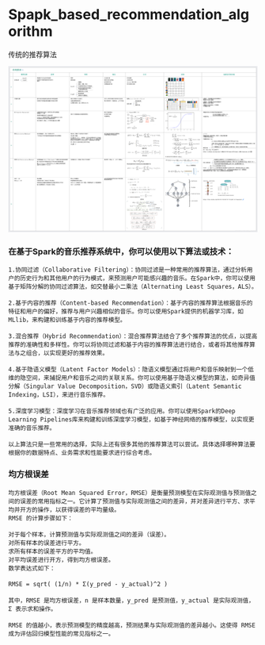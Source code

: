 # Spapk_based_recommendation_algorithm

传统的推荐算法

![img.png](img.png)

### 在基于Spark的音乐推荐系统中，你可以使用以下算法或技术：

    1.协同过滤（Collaborative Filtering）：协同过滤是一种常用的推荐算法，通过分析用户的历史行为和其他用户的行为模式，来预测用户可能感兴趣的音乐。在Spark中，你可以使用基于矩阵分解的协同过滤算法，如交替最小二乘法（Alternating Least Squares，ALS）。
    
    2.基于内容的推荐（Content-based Recommendation）：基于内容的推荐算法根据音乐的特征和用户的偏好，推荐与用户兴趣相似的音乐。你可以使用Spark提供的机器学习库，如MLlib，来构建和训练基于内容的推荐模型。
    
    3.混合推荐（Hybrid Recommendation）：混合推荐算法结合了多个推荐算法的优点，以提高推荐的准确性和多样性。你可以将协同过滤和基于内容的推荐算法进行结合，或者将其他推荐算法与之组合，以实现更好的推荐效果。
    
    4.基于隐语义模型（Latent Factor Models）：隐语义模型通过将用户和音乐映射到一个低维的隐空间，来捕捉用户和音乐之间的关联关系。你可以使用基于隐语义模型的算法，如奇异值分解（Singular Value Decomposition，SVD）或隐语义索引（Latent Semantic Indexing，LSI），来进行音乐推荐。
    
    5.深度学习模型：深度学习在音乐推荐领域也有广泛的应用。你可以使用Spark的Deep Learning Pipelines库来构建和训练深度学习模型，如基于神经网络的推荐模型，以实现更准确的音乐推荐。
    
    以上算法只是一些常用的选择，实际上还有很多其他的推荐算法可以尝试。具体选择哪种算法要根据你的数据特点、业务需求和性能要求进行综合考虑。



### 均方根误差

    均方根误差（Root Mean Squared Error，RMSE）是衡量预测模型在实际观测值与预测值之间的误差的常用指标之一。它计算了预测值与实际观测值之间的差异，并对差异进行平方、求平均并开方的操作，以获得误差的平均量级。
    RMSE 的计算步骤如下：
    
    对于每个样本，计算预测值与实际观测值之间的差异（误差）。
    对所有样本的误差进行平方。
    求所有样本的误差平方的平均值。
    对平均误差进行开方，得到均方根误差。
    数学表达式如下：
    
    RMSE = sqrt( (1/n) * Σ(y_pred - y_actual)^2 )
    
    其中，RMSE 是均方根误差，n 是样本数量，y_pred 是预测值，y_actual 是实际观测值，Σ 表示求和操作。
    
    RMSE 的值越小，表示预测模型的精度越高，预测结果与实际观测值的差异越小。这使得 RMSE 成为评估回归模型性能的常见指标之一。